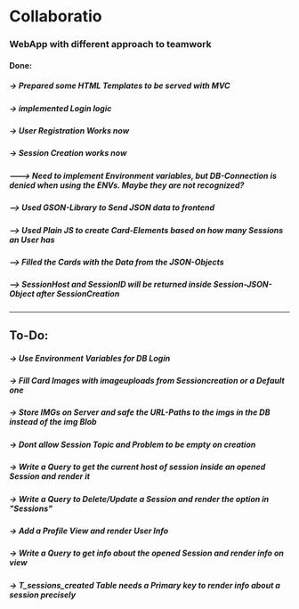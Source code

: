 # Collaboratio

### WebApp with different approach to teamwork

#### Done:

##### -> Prepared some HTML Templates to be served with MVC
##### -> implemented Login logic
##### -> User Registration Works now
##### -> Session Creation works now
##### ---> Need to implement Environment variables, but DB-Connection is denied when using the ENVs. Maybe they are not recognized?
##### --> Used GSON-Library to Send JSON data to frontend
##### --> Used Plain JS to create Card-Elements based on how many Sessions an User has
##### --> Filled the Cards with the Data from the JSON-Objects
##### --> SessionHost and SessionID will be returned inside Session-JSON-Object after SessionCreation
____
## To-Do:
##### -> Use Environment Variables for DB Login
##### -> Fill Card Images with imageuploads from Sessioncreation or a Default one
##### -> Store IMGs on Server and safe the URL-Paths to the imgs in the DB instead of the img Blob
##### -> Dont allow Session Topic and Problem to be empty on creation
##### -> Write a Query to get the current host of session inside an opened Session and render it
##### -> Write a Query to Delete/Update a Session and render the option in "Sessions"
##### -> Add a Profile View and render User Info
##### -> Write a Query to get info about the opened Session and render info on view
##### -> T_sessions_created Table needs a Primary key to render info about a session precisely
